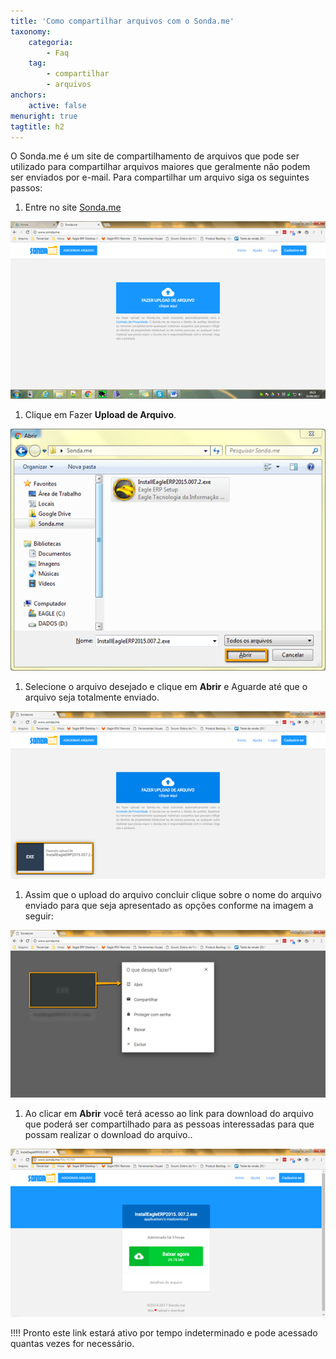 ```yaml
---
title: 'Como compartilhar arquivos com o Sonda.me'
taxonomy:
    categoria:
        - Faq
    tag:
        - compartilhar
        - arquivos
anchors:
    active: false
menuright: true
tagtitle: h2
---
```


O Sonda.me é um site de compartilhamento de arquivos que pode ser utilizado para compartilhar arquivos maiores que geralmente não podem ser enviados por e-mail. Para compartilhar um arquivo siga os seguintes passos:

1. Entre no site [Sonda.me](http://www.sonda.me/)

![Site de compartilhamento de arquivos](site-sonda-me.png "Site de compartilhamento de arquivos")

1. Clique em Fazer **Upload de Arquivo**.

![Upload de Arquivo](fazer-upload.png "Upload de Arquivo")

1. Selecione o arquivo desejado e clique em **Abrir** e Aguarde até que o arquivo seja totalmente enviado.

![Enviando Arquivo](enviando-arquivo.png "Enviando Arquivo")

1. Assim que o upload do arquivo concluir clique sobre o nome do arquivo enviado para que seja apresentado as opções conforme na imagem a seguir:

![Opções de compartilhamento](abrir-compartilhar.png "Opções de compartilhamento")

1. Ao clicar em **Abrir** você terá acesso ao link para download do arquivo que poderá ser compartilhado para as pessoas interessadas para que possam realizar o download do arquivo..

![Link para Download](baixar-agora.png "Link para Download")

!!!! Pronto este link estará ativo por tempo indeterminado e pode acessado quantas vezes for necessário.

